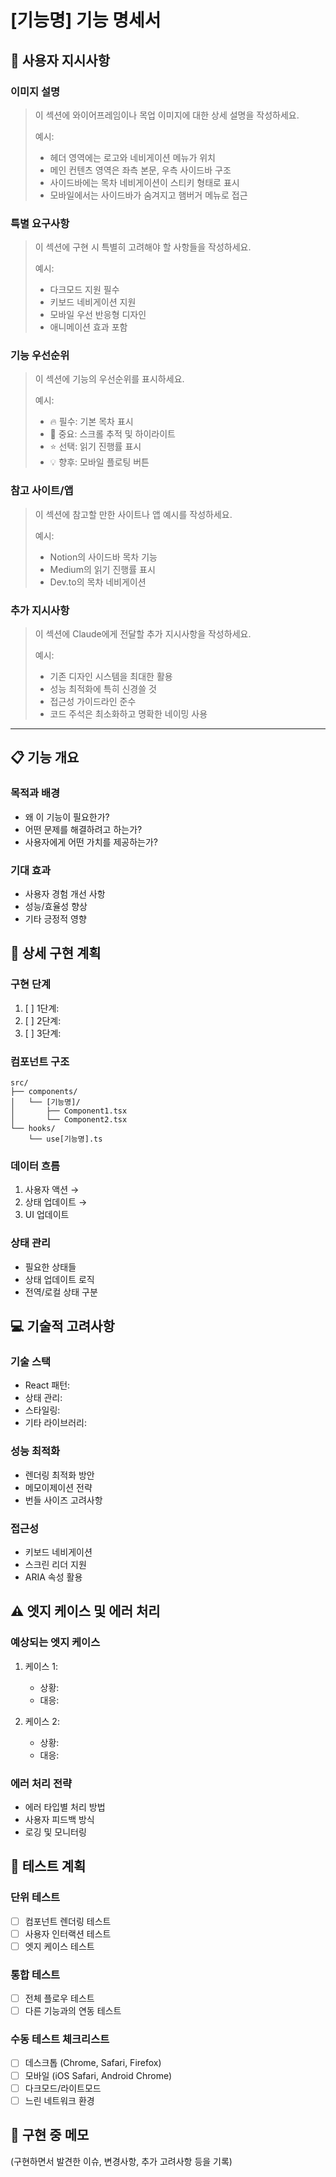 # [기능명] 기능 명세서

## 📝 사용자 지시사항

### 이미지 설명
> 이 섹션에 와이어프레임이나 목업 이미지에 대한 상세 설명을 작성하세요.
> 
> 예시:
> - 헤더 영역에는 로고와 네비게이션 메뉴가 위치
> - 메인 컨텐츠 영역은 좌측 본문, 우측 사이드바 구조
> - 사이드바에는 목차 네비게이션이 스티키 형태로 표시
> - 모바일에서는 사이드바가 숨겨지고 햄버거 메뉴로 접근

### 특별 요구사항
> 이 섹션에 구현 시 특별히 고려해야 할 사항들을 작성하세요.
> 
> 예시:
> - 다크모드 지원 필수
> - 키보드 네비게이션 지원
> - 모바일 우선 반응형 디자인
> - 애니메이션 효과 포함

### 기능 우선순위
> 이 섹션에 기능의 우선순위를 표시하세요.
> 
> 예시:
> - 🔥 필수: 기본 목차 표시
> - 🚀 중요: 스크롤 추적 및 하이라이트
> - ⭐ 선택: 읽기 진행률 표시
> - 💡 향후: 모바일 플로팅 버튼

### 참고 사이트/앱
> 이 섹션에 참고할 만한 사이트나 앱 예시를 작성하세요.
> 
> 예시:
> - Notion의 사이드바 목차 기능
> - Medium의 읽기 진행률 표시
> - Dev.to의 목차 네비게이션

### 추가 지시사항
> 이 섹션에 Claude에게 전달할 추가 지시사항을 작성하세요.
> 
> 예시:
> - 기존 디자인 시스템을 최대한 활용
> - 성능 최적화에 특히 신경쓸 것
> - 접근성 가이드라인 준수
> - 코드 주석은 최소화하고 명확한 네이밍 사용

---

## 📋 기능 개요

### 목적과 배경
- 왜 이 기능이 필요한가?
- 어떤 문제를 해결하려고 하는가?
- 사용자에게 어떤 가치를 제공하는가?

### 기대 효과
- 사용자 경험 개선 사항
- 성능/효율성 향상
- 기타 긍정적 영향

## 🔧 상세 구현 계획

### 구현 단계
1. [ ] 1단계: 
2. [ ] 2단계: 
3. [ ] 3단계: 

### 컴포넌트 구조
```
src/
├── components/
│   └── [기능명]/
│       ├── Component1.tsx
│       └── Component2.tsx
└── hooks/
    └── use[기능명].ts
```

### 데이터 흐름
1. 사용자 액션 →
2. 상태 업데이트 →
3. UI 업데이트

### 상태 관리
- 필요한 상태들
- 상태 업데이트 로직
- 전역/로컬 상태 구분

## 💻 기술적 고려사항

### 기술 스택
- React 패턴: 
- 상태 관리: 
- 스타일링: 
- 기타 라이브러리: 

### 성능 최적화
- 렌더링 최적화 방안
- 메모이제이션 전략
- 번들 사이즈 고려사항

### 접근성
- 키보드 네비게이션
- 스크린 리더 지원
- ARIA 속성 활용

## ⚠️ 엣지 케이스 및 에러 처리

### 예상되는 엣지 케이스
1. 케이스 1: 
   - 상황: 
   - 대응: 

2. 케이스 2: 
   - 상황: 
   - 대응: 

### 에러 처리 전략
- 에러 타입별 처리 방법
- 사용자 피드백 방식
- 로깅 및 모니터링

## 🧪 테스트 계획

### 단위 테스트
- [ ] 컴포넌트 렌더링 테스트
- [ ] 사용자 인터랙션 테스트
- [ ] 엣지 케이스 테스트

### 통합 테스트
- [ ] 전체 플로우 테스트
- [ ] 다른 기능과의 연동 테스트

### 수동 테스트 체크리스트
- [ ] 데스크톱 (Chrome, Safari, Firefox)
- [ ] 모바일 (iOS Safari, Android Chrome)
- [ ] 다크모드/라이트모드
- [ ] 느린 네트워크 환경

## 📝 구현 중 메모
(구현하면서 발견한 이슈, 변경사항, 추가 고려사항 등을 기록)